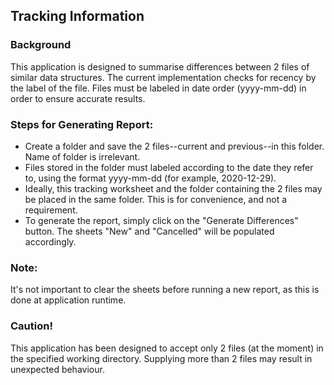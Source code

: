 ## Tracking Information

### Background
This application is designed to summarise differences between 2 files of similar data structures. The current implementation checks for recency by the label of the file. Files must be labeled in date order (yyyy-mm-dd) in order to ensure accurate results.

### Steps for Generating Report:
* Create a folder and save the 2 files--current and previous--in this folder. Name of folder is irrelevant.
* Files stored in the folder must labeled according to the date they refer to, using the format yyyy-mm-dd (for example, 2020-12-29).
* Ideally, this tracking worksheet and the folder containing the 2 files may be placed in the same folder. This is for convenience, and not a requirement.
* To generate the report, simply click on the "Generate Differences" button. The sheets "New" and "Cancelled" will be populated accordingly.

### Note:
It's not important to clear the sheets before running a new report, as this is done at application runtime.


### Caution!
This application has been designed to accept only 2 files (at the moment) in the specified working directory. Supplying more than 2 files may result in unexpected behaviour.

